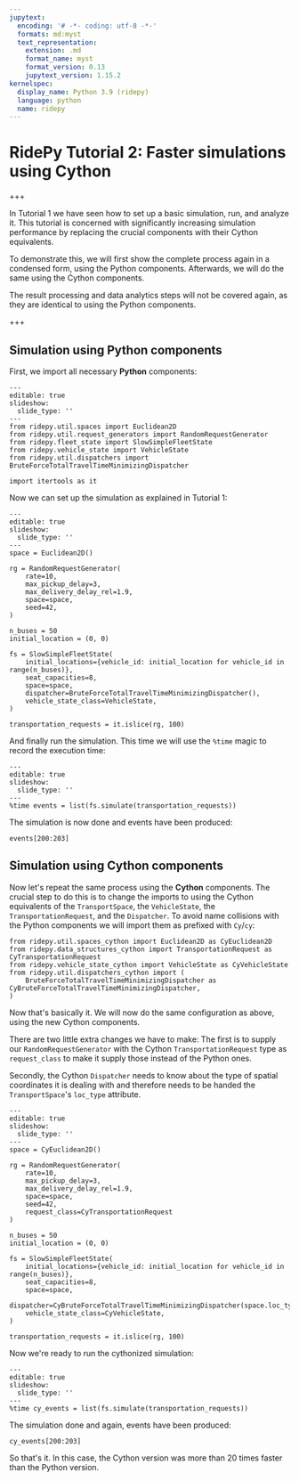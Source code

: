 ```yaml
---
jupytext:
  encoding: '# -*- coding: utf-8 -*-'
  formats: md:myst
  text_representation:
    extension: .md
    format_name: myst
    format_version: 0.13
    jupytext_version: 1.15.2
kernelspec:
  display_name: Python 3.9 (ridepy)
  language: python
  name: ridepy
---
```


# RidePy Tutorial 2: Faster simulations using Cython

+++

In Tutorial 1 we have seen how to set up a basic simulation, run, and analyze it. This tutorial is concerned with significantly increasing simulation performance by replacing the crucial components with their Cython equivalents. 

To demonstrate this, we will first show the complete process again in a condensed form, using the Python components. Afterwards, we will do the same using the Cython components.

The result processing and data analytics steps will not be covered again, as they are identical to using the Python components.

+++

## Simulation using Python components

First, we import all necessary **Python** components:

```{code-cell} ipython3
---
editable: true
slideshow:
  slide_type: ''
---
from ridepy.util.spaces import Euclidean2D
from ridepy.util.request_generators import RandomRequestGenerator
from ridepy.fleet_state import SlowSimpleFleetState
from ridepy.vehicle_state import VehicleState
from ridepy.util.dispatchers import BruteForceTotalTravelTimeMinimizingDispatcher

import itertools as it
```

Now we can set up the simulation as explained in Tutorial 1:

```{code-cell} ipython3
---
editable: true
slideshow:
  slide_type: ''
---
space = Euclidean2D()

rg = RandomRequestGenerator(
    rate=10,
    max_pickup_delay=3,
    max_delivery_delay_rel=1.9,
    space=space,
    seed=42,
)

n_buses = 50
initial_location = (0, 0)

fs = SlowSimpleFleetState(
    initial_locations={vehicle_id: initial_location for vehicle_id in range(n_buses)},
    seat_capacities=8,
    space=space,
    dispatcher=BruteForceTotalTravelTimeMinimizingDispatcher(),
    vehicle_state_class=VehicleState,
)

transportation_requests = it.islice(rg, 100)
```

And finally run the simulation. This time we will use the `%time` magic to record the execution time:

```{code-cell} ipython3
---
editable: true
slideshow:
  slide_type: ''
---
%time events = list(fs.simulate(transportation_requests))
```

The simulation is now done and events have been produced:

```{code-cell} ipython3
events[200:203]
```

## Simulation using Cython components

Now let's repeat the same process using the **Cython** components. The crucial step to do this is to change the imports to using the Cython equivalents of the `TransportSpace`, the `VehicleState`, the `TransportationRequest`, and the `Dispatcher`. To avoid name collisions with the Python components we will import them as prefixed with `Cy`/`cy`:

```{code-cell} ipython3
from ridepy.util.spaces_cython import Euclidean2D as CyEuclidean2D
from ridepy.data_structures_cython import TransportationRequest as CyTransportationRequest
from ridepy.vehicle_state_cython import VehicleState as CyVehicleState
from ridepy.util.dispatchers_cython import (
    BruteForceTotalTravelTimeMinimizingDispatcher as CyBruteForceTotalTravelTimeMinimizingDispatcher,
)
```

Now that's basically it. We will now do the same configuration as above, using the new Cython components. 

There are two little extra changes we have to make: The first is to supply our `RandomRequestGenerator` with the Cython `TransportationRequest` type as `request_class` to make it supply those instead of the Python ones. 

Secondly, the Cython `Dispatcher` needs to know about the type of spatial coordinates it is dealing with and therefore needs to be handed the `TransportSpace`'s `loc_type` attribute.

```{code-cell} ipython3
---
editable: true
slideshow:
  slide_type: ''
---
space = CyEuclidean2D()

rg = RandomRequestGenerator(
    rate=10,
    max_pickup_delay=3,
    max_delivery_delay_rel=1.9,
    space=space,
    seed=42,
    request_class=CyTransportationRequest
)

n_buses = 50
initial_location = (0, 0)

fs = SlowSimpleFleetState(
    initial_locations={vehicle_id: initial_location for vehicle_id in range(n_buses)},
    seat_capacities=8,
    space=space,
    dispatcher=CyBruteForceTotalTravelTimeMinimizingDispatcher(space.loc_type),
    vehicle_state_class=CyVehicleState,
)

transportation_requests = it.islice(rg, 100)
```

Now we're ready to run the cythonized simulation: 

```{code-cell} ipython3
---
editable: true
slideshow:
  slide_type: ''
---
%time cy_events = list(fs.simulate(transportation_requests))
```

The simulation done and again, events have been produced:

```{code-cell} ipython3
cy_events[200:203]
```

So that's it. In this case, the Cython version was more than 20 times faster than the Python version.

```{code-cell} ipython3

```
